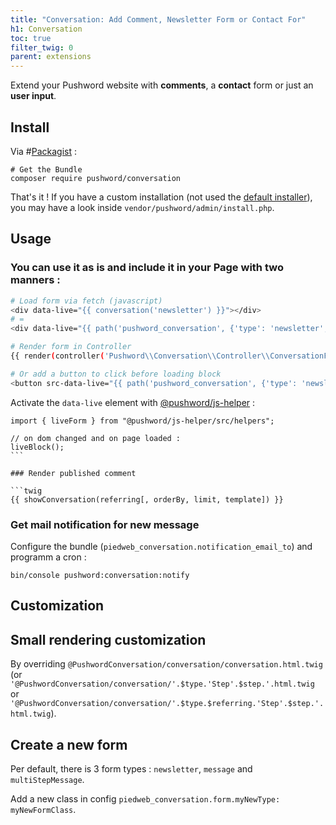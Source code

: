 ```yaml
---
title: "Conversation: Add Comment, Newsletter Form or Contact For"
h1: Conversation
toc: true
filter_twig: 0
parent: extensions
---
```


Extend your Pushword website with **comments**, a **contact** form or just an **user input**.

## Install

Via #[Packagist](https://packagist.org/packages/pushword/conversation) :

```
# Get the Bundle
composer require pushword/conversation
```

That's it ! If you have a custom installation (not used the [default installer](/installation)),
you may have a look inside `vendor/pushword/admin/install.php`.

## Usage

### You can use it as is and include it in your Page with two manners :

```bash
# Load form via fetch (javascript)
<div data-live="{{ conversation('newsletter') }}"></div>
# =
<div data-live="{{ path('pushword_conversation', {'type': 'newsletter', 'referring': 'newsletter-'~page.slug, 'host': page.host}) }}"></div>

# Render form in Controller
{{ render(controller('Pushword\\Conversation\\Controller\\ConversationFormController::show')) }}

# Or add a button to click before loading block
<button src-data-live="{{ path('pushword_conversation', {'type': 'newsletter', 'referring': 'nslttr-'~page.slug, 'host': page.host}) }}" class="btn btn-primary">Register</button>
```

Activate the `data-live` element with [@pushword/js-helper](https://yarnpkg.com/package/@pushword/js-helper) :

````
import { liveForm } from "@pushword/js-helper/src/helpers";

// on dom changed and on page loaded :
liveBlock();
```

### Render published comment

```twig
{{ showConversation(referring[, orderBy, limit, template]) }}
````

### Get mail notification for new message

Configure the bundle (`piedweb_conversation.notification_email_to`) and programm a cron :

```
bin/console pushword:conversation:notify
```

## Customization

## Small rendering customization

By overriding `@PushwordConversation/conversation/conversation.html.twig`
(or `'@PushwordConversation/conversation/'.$type.'Step'.$step.'.html.twig`
or `'@PushwordConversation/conversation/'.$type.$referring.'Step'.$step.'.html.twig`).

## Create a new form

Per default, there is 3 form types : `newsletter`, `message` and `multiStepMessage`.

Add a new class in config `piedweb_conversation.form.myNewType: myNewFormClass`.
